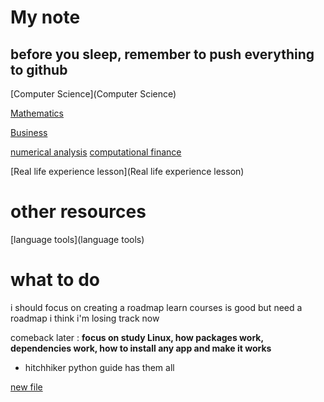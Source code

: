 # My note
## before you sleep, remember to push everything to github

[Computer Science](Computer Science)

[Mathematics](Mathematics)

[Business](Business)

[numerical analysis](https://en.wikipedia.org/wiki/Numerical_analysis)
[computational finance](https://en.wikipedia.org/wiki/Computational_finance)

[Real life experience lesson](Real life experience lesson)


# other resources
[language tools](language tools)


# what to do
i should focus on creating a roadmap
learn courses is good but need a roadmap
i think i'm losing track now

comeback later : __focus on study Linux, how packages work, dependencies work, how to install any app and make it works__
- hitchhiker python guide has them all

[new file](new-file)

